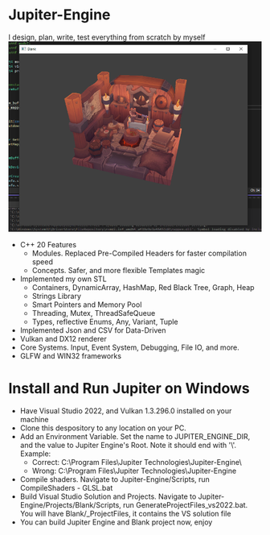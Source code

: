 # Jupiter-Engine
I design, plan, write, test everything from scratch by myself
![Screenshot](Docs/ReadMe/Demo.png)

- C++ 20 Features
  - Modules. Replaced Pre-Compiled Headers for faster compilation speed
  - Concepts. Safer, and more flexible Templates magic
- Implemented my own STL
  - Containers, DynamicArray, HashMap, Red Black Tree, Graph, Heap
  - Strings Library
  - Smart Pointers and Memory Pool
  - Threading, Mutex, ThreadSafeQueue
  - Types, reflective Enums, Any, Variant, Tuple
- Implemented Json and CSV for Data-Driven
- Vulkan and DX12 renderer
- Core Systems. Input, Event System, Debugging, File IO, and more.
- GLFW and WIN32 frameworks

# Install and Run Jupiter on Windows
- Have Visual Studio 2022, and Vulkan 1.3.296.0 installed on your machine
- Clone this despository to any location on your PC.
- Add an Environment Variable. Set the name to JUPITER_ENGINE_DIR, and the value to Jupiter Engine's Root. Note it should end with '\\'. Example:
    - Correct: C:\Program Files\Jupiter Technologies\Jupiter-Engine\
    - Wrong:   C:\Program Files\Jupiter Technologies\Jupiter-Engine
- Compile shaders. Navigate to Jupiter-Engine/Scripts, run CompileShaders - GLSL.bat
- Build Visual Studio Solution and Projects. Navigate to Jupiter-Engine/Projects/Blank/Scripts, run GenerateProjectFiles_vs2022.bat. You will have Blank/_ProjectFiles, it contains the VS solution file
- You can build Jupiter Engine and Blank project now, enjoy
